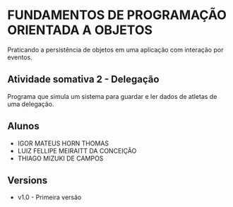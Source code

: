 # FUNDAMENTOS DE PROGRAMAÇÃO ORIENTADA A OBJETOS

Praticando a persistência de objetos em uma aplicação com interação por eventos.

## Atividade somativa 2 - Delegação

Programa que simula um sistema para guardar e ler dados de atletas de uma delegação.

## Alunos

* IGOR MATEUS HORN THOMAS
* LUIZ FELLIPE MEIRAITT DA CONCEIÇÃO
* THIAGO MIZUKI DE CAMPOS

## Versions

* v1.0 - Primeira versão